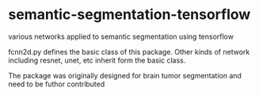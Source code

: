 # semantic-segmentation-tensorflow
various networks applied to semantic segmentation using tensorflow

fcnn2d.py defines the basic class of this package. Other kinds of network including resnet, unet, etc inherit form the basic class.

The package was originally designed for brain tumor segmentation and need to be futhor contributed  
